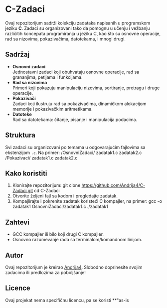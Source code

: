 # C-Zadaci

Ovaj repozitorijum sadrži kolekciju zadataka napisanih u programskom jeziku **C**. Zadaci su organizovani tako da pomognu u učenju i vežbanju različitih koncepata programiranja u jeziku C, kao što su osnovne operacije, rad sa nizovima, pokazivačima, datotekama, i mnogi drugi.

## Sadržaj

- **Osnovni zadaci**  
  Jednostavni zadaci koji obuhvataju osnovne operacije, rad sa grananjima, petljama i funkcijama.
- **Rad sa nizovima**  
  Primeri koji pokazuju manipulaciju nizovima, sortiranje, pretragu i druge operacije.
- **Pokazivači**  
  Zadaci koji ilustruju rad sa pokazivačima, dinamičkom alokacijom memorije i pokazivačkim aritmetikama.
- **Datoteke**  
  Rad sa datotekama: čitanje, pisanje i manipulacija podacima.

## Struktura

Svi zadaci su organizovani po temama u odgovarajućim fajlovima sa ekstenzijom `.c`. Na primer:
/OsnovniZadaci/ zadatak1.c zadatak2.c /Pokazivaci/ zadatak1.c zadatak2.c

## Kako koristiti

1. Klonirajte repozitorijum:
git clone https://github.com/Andrija4/C-Zadaci.git cd C-Zadaci
2. Otvorite željeni fajl sa kodom i pregledajte zadatak.
3. Kompajlirajte i pokrenite zadatak koristeći C kompajler, na primer:
gcc -o zadatak1 OsnovniZadaci/zadatak1.c ./zadatak1

## Zahtevi

- GCC kompajler ili bilo koji drugi C kompajler.
- Osnovno razumevanje rada sa terminalom/komandnom linijom.

## Autor

Ovaj repozitorijum je kreirao [Andrija4](https://github.com/Andrija4). Slobodno doprinesite svojim zadacima ili predlozima za poboljšanje!

## Licence

Ovaj projekat nema specifičnu licencu, pa se koristi **"as-is
